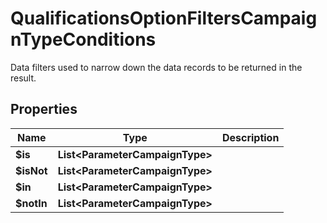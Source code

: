 

# QualificationsOptionFiltersCampaignTypeConditions

Data filters used to narrow down the data records to be returned in the result.

## Properties

| Name | Type | Description |
|------------ | ------------- | ------------- |
|**$is** | **List&lt;ParameterCampaignType&gt;** |  |
|**$isNot** | **List&lt;ParameterCampaignType&gt;** |  |
|**$in** | **List&lt;ParameterCampaignType&gt;** |  |
|**$notIn** | **List&lt;ParameterCampaignType&gt;** |  |



